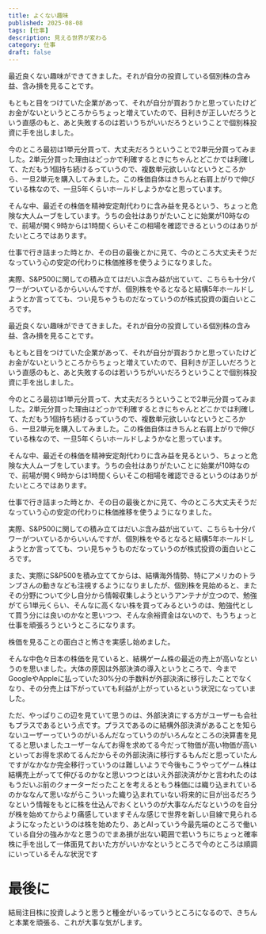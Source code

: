 ```yaml
---
title: よくない趣味
published: 2025-08-08
tags: [仕事]
description: 見える世界が変わる
category: 仕事
draft: false
---
```


最近良くない趣味ができてきました。それが自分の投資している個別株の含み益、含み損を見ることです。

もともと目をつけていた企業があって、それが自分が買おうかと思っていたけどお金がないというところからちょっと増えていたので、目利きが正しいだろうという直感のもと、あと失敗するのは若いうちがいいだろうということで個別株投資に手を出しました。

今のところ最初は1単元分買って、大丈夫だろうということで2単元分買ってみました。2単元分買った理由はどっかで利確するときにちゃんとどこかでは利確して、ただもう1個持ち続けるっていうので、複数単元欲しいなというところから、一旦2単元を購入してみました。この株価自体はきちんと右肩上がりで伸びている株なので、一旦5年くらいホールドしようかなと思っています。

そんな中、最近その株価を精神安定剤代わりに含み益を見るという、ちょっと危険な大人ムーブをしています。うちの会社はありがたいことに始業が10時なので、前場が開く9時からは1時間くらいそこの相場を確認できるというのはありがたいところではあります。

仕事で行き詰まった時とか、その日の最後とかに見て、今のところ大丈夫そうだなっていう心の安定の代わりに株価推移を使うようになりました。

実際、S&P500に関しての積み立てはだいぶ含み益が出ていて、こちらも十分パワーがついているからいいんですが、個別株をやるとなると結構5年ホールドしようとか言ってても、つい見ちゃうものだなっていうのが株式投資の面白いところです。

最近良くない趣味ができてきました。それが自分の投資している個別株の含み益、含み損を見ることです。

もともと目をつけていた企業があって、それが自分が買おうかと思っていたけどお金がないというところからちょっと増えていたので、目利きが正しいだろうという直感のもと、あと失敗するのは若いうちがいいだろうということで個別株投資に手を出しました。

今のところ最初は1単元分買って、大丈夫だろうということで2単元分買ってみました。2単元分買った理由はどっかで利確するときにちゃんとどこかでは利確して、ただもう1個持ち続けるっていうので、複数単元欲しいなというところから、一旦2単元を購入してみました。この株価自体はきちんと右肩上がりで伸びている株なので、一旦5年くらいホールドしようかなと思っています。

そんな中、最近その株価を精神安定剤代わりに含み益を見るという、ちょっと危険な大人ムーブをしています。うちの会社はありがたいことに始業が10時なので、前場が開く9時からは1時間くらいそこの相場を確認できるというのはありがたいところではあります。

仕事で行き詰まった時とか、その日の最後とかに見て、今のところ大丈夫そうだなっていう心の安定の代わりに株価推移を使うようになりました。

実際、S&P500に関しての積み立てはだいぶ含み益が出ていて、こちらも十分パワーがついているからいいんですが、個別株をやるとなると結構5年ホールドしようとか言ってても、つい見ちゃうものだなっていうのが株式投資の面白いところです。

また、実際にS&P500を積み立ててからは、結構海外情勢、特にアメリカのトランプさんの動きなども注視するようになりましたが、個別株を見始めると、またその分野について少し自分から情報収集しようというアンテナが立つので、勉強がてら1単元くらい、そんなに高くない株を買ってみるというのは、勉強代として買う分には良いのかなと思いつつ、そんな余裕資金はないので、もうちょっと仕事を頑張ろうというところになります。

株価を見ることの面白さと怖さを実感し始めました。

そんな中色々日本の株価を見ていると、結構ゲーム株の最近の売上が高いなというのを思いました。大体の原因は外部決済の導入というところで、今までGoogleやAppleに払っていた30%分の手数料が外部決済に移行したことでなくなり、その分売上は下がっていても利益が上がっているという状況になっていました。

ただ、やっぱりこの辺を見ていて思うのは、外部決済にする方がユーザーも会社もプラスであるという点です。プラスであるのに結構外部決済があることを知らないユーザーっていうのがいるんだなっていうのがいろんなところの決算書を見てると思いましたユーザーなんてお得を求めてる今だって物価が高い物価が高いといってお得を求めてるんだからその外部決済に移行するもんだと思っていたんですがなかなか完全移行っていうのは難しいようで今後もこうやってゲーム株は結構売上がってて伸びるのかなと思いつつとはいえ外部決済がかと言われたのはもうだいぶ前のクォーターだったことを考えるともう株価には織り込まれているのかななんて思いながらこういった織り込まれていない将来的に目が出るだろうなという情報をもとに株を仕込んでおくというのが大事なんだなというのを自分が株を始めてからより痛感していますそんな感じで世界を新しい目線で見られるようになったというのは株を始めたり、あとAIっていう今最先端のところで働いている自分の強みかなと思うのでまあ損が出ない範囲で若いうちにちょっと確率株に手を出して一体面見ておいた方がいいかなというところで今のところは順調にいっているそんな状況です

# 最後に

結局注目株に投資しようと思うと種金がいるっていうところになるので、きちんと本業を頑張る、これが大事な気がします。